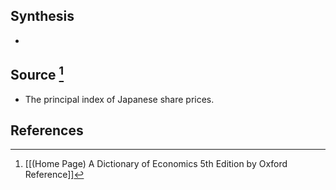 ## Synthesis
- 
## Source [^1]
- The principal index of Japanese share prices.
## References

[^1]: [[(Home Page) A Dictionary of Economics 5th Edition by Oxford Reference]]